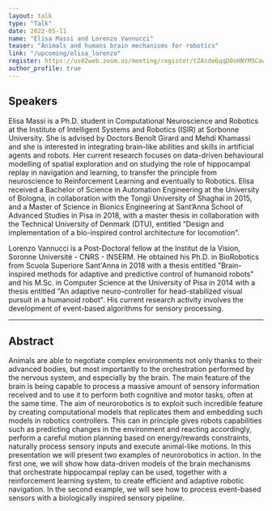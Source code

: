 ```yaml
---
layout: talk
type: "Talk"
date: 2022-05-11
name: "Elisa Massi and Lorenzo Vannucci"
teaser: "Animals and humans brain mechanisms for robotics"
link: "/upcoming/elisa_lorenzo" 
register: https://us02web.zoom.us/meeting/register/tZAsde6qqD0oHNYM5CowJm3LQuu-XiMyCZoQ
author_profile: true
---
```


## Speakers

Elisa Massi is a Ph.D. student in Computational Neuroscience and Robotics at the Institute of Intelligent Systems and Robotics (ISIR) at Sorbonne University. She is advised by Doctors Benoît Girard and Mehdi Khamassi and she is interested in integrating brain-like abilities and skills in artificial agents and robots. Her current research focuses on data-driven behavioural modelling of spatial exploration and on studying the role of hippocampal replay in navigation and learning, to transfer the principle from neuroscience to Reinforcement Learning and eventually to Robotics. Elisa received a Bachelor of Science in Automation Engineering at the University of Bologna, in collaboration with the Tongji University of Shaghai in 2015, and a Master of Science in Bionics Engineering at Sant’Anna School of Advanced Studies in Pisa in 2018, with a master thesis in collaboration with the Technical University of Denmark (DTU), entitled “Design and implementation of a bio-inspired control architecture for locomotion".

Lorenzo Vannucci is a Post-Doctoral fellow at the Institut de la Vision, Soronne Université - CNRS - INSERM. He obtained his Ph.D. in BioRobotics from Scuola Superiore Sant'Anna in 2018 with a thesis entitled "Brain-inspired methods for adaptive and predictive control of humanoid robots" and his M.Sc. in Computer Science at the University of Pisa in 2014 with a thesis entitled "An adaptive neuro-controller for head-stabilized visual pursuit in a humanoid robot". His current research activity involves the development of event-based algorithms for sensory processing.

---

## Abstract
Animals are able to negotiate complex environments not only thanks to their advanced bodies, but most importantly to the orchestration performed by the nervous system, and especially by the brain. The main feature of the brain is being capable to process a massive amount of sensory information received and to use it to perform both cognitive and motor tasks, often at the same time. The aim of neurorobotics is to exploit such incredible feature by creating computational models that replicates them and embedding such models in robotics controllers. This can in principle gives robots capabilities such as predicting changes in the environment and reacting accordingly, perform a careful motion planning based on energy/rewards constraints, naturally process sensory inputs and execute animal-like motions. In this presentation we will present two examples of neurorobotics in action. In the first one, we will show how data-driven models of the brain mechanisms that orchestrate hippocampal replay can be used, together with a reinforcement learning system, to create efficient and adaptive robotic navigation. In the second example, we will see how to process event-based sensors with a biologically inspired sensory pipeline. 
